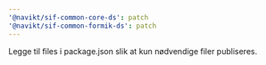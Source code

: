 ```yaml
---
'@navikt/sif-common-core-ds': patch
'@navikt/sif-common-formik-ds': patch
---
```


Legge til files i package.json slik at kun nødvendige filer publiseres.
